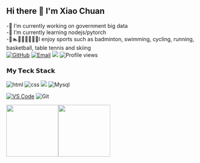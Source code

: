 ## Hi there 👋 I'm Xiao Chuan


-🔭 I’m currently working on government big data <br>
-🌱 I’m currently learning nodejs/pytorch<br>
-🏸🏊🚴‍♀️🏃🏀🏓🎿I enjoy sports such as badminton, swimming, cycling, running, basketball, table tennis and skiing<br>
[![GitHub](https://img.shields.io/badge/GitHub-181717?style=plastic&logo=github&logoColor=white)](https://github.com/carljings)
[![Email](https://img.shields.io/badge/QQEmail-ea4335?style=plastic&logo=Mail.Ru)](895784156@qq.com)
[![](https://img.shields.io/badge/CSDN-carljings-blue.svg)](https://blog.csdn.net/carljings)
![Profile views](https://views.whatilearened.today/views/github/carljings/views.svg)

<!--<img align="right" src="https://github-readme-stats.vercel.app/api?username=carljings&show_icons=true&icon_color=805AD5&text_color=000&bg_color=ffffff&hide_title=true" /> -->

### 𝗠𝘆 𝗧𝗲𝗰𝗸 𝗦𝘁𝗮𝗰𝗸



![html](https://img.shields.io/badge/-html-E34F26?style=plastic&logo=html5&logoColor=white)
![css](https://img.shields.io/badge/-css-1572B6?style=plastic&logo=css3)
![](https://img.shields.io/badge/JavaScript-red?style=plastic&logo=javascript) 
![Mysql](https://img.shields.io/badge/MySQL-blue?style=plastic&logo=mysql&logoColor=black)

[![VS Code](https://img.shields.io/badge/-VS%20Code-007ACC?style=plastic&logo=visual-studio-code)](https://linweiqian.github.io/linweiqianBlog/)
![Git](https://img.shields.io/badge/-Git-f05032?style=plastic&logo=Git&logoColor=white)

<span><img height="137px" src="https://github-readme-stats.vercel.app/api?username=carljings&show_icons=true&icon_color=805AD5&text_color=000&bg_color=ffffff&hide_title=true" /></span><span><img src="https://github-readme-stats.vercel.app/api/top-langs/?username=carljings&layout=compact" height="137px" /></span>

